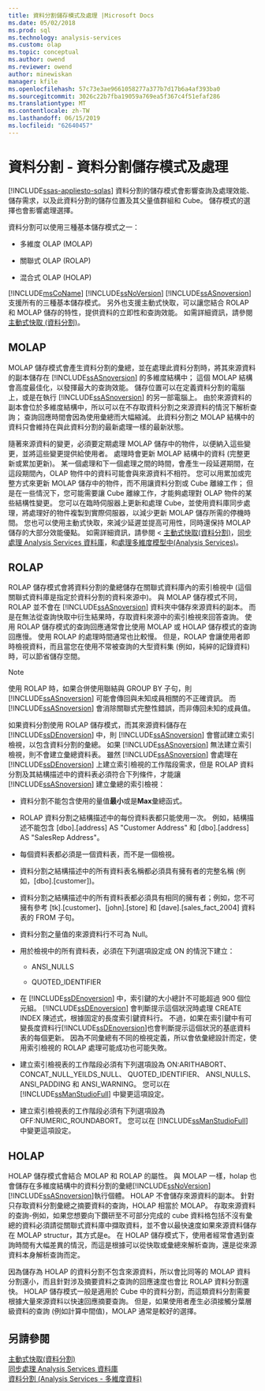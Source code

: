 ```yaml
---
title: 資料分割儲存模式及處理 |Microsoft Docs
ms.date: 05/02/2018
ms.prod: sql
ms.technology: analysis-services
ms.custom: olap
ms.topic: conceptual
ms.author: owend
ms.reviewer: owend
author: minewiskan
manager: kfile
ms.openlocfilehash: 57c73e3ae9661058277a377b7d17b6a4af393ba0
ms.sourcegitcommit: 3026c22b7fba19059a769ea5f367c4f51efaf286
ms.translationtype: MT
ms.contentlocale: zh-TW
ms.lasthandoff: 06/15/2019
ms.locfileid: "62640457"
---
```

# <a name="partitions---partition-storage-modes-and-processing"></a>資料分割 - 資料分割儲存模式及處理
[!INCLUDE[ssas-appliesto-sqlas](../../includes/ssas-appliesto-sqlas.md)]
  資料分割的儲存模式會影響查詢及處理效能、儲存需求，以及此資料分割的儲存位置及其父量值群組和 Cube。 儲存模式的選擇也會影響處理選擇。  
  
 資料分割可以使用三種基本儲存模式之一：  
  
-   多維度 OLAP (MOLAP)  
  
-   關聯式 OLAP (ROLAP)  
  
-   混合式 OLAP (HOLAP)  
  
 [!INCLUDE[msCoName](../../includes/msconame-md.md)] [!INCLUDE[ssNoVersion](../../includes/ssnoversion-md.md)] [!INCLUDE[ssASnoversion](../../includes/ssasnoversion-md.md)] 支援所有的三種基本儲存模式。 另外也支援主動式快取，可以讓您結合 ROLAP 和 MOLAP 儲存的特性，提供資料的立即性和查詢效能。 如需詳細資訊，請參閱[主動式快取 &#40;資料分割&#41;](../../analysis-services/multidimensional-models-olap-logical-cube-objects/partitions-proactive-caching.md)。  
  
## <a name="molap"></a>MOLAP  
 MOLAP 儲存模式會產生資料分割的彙總，並在處理此資料分割時，將其來源資料的副本儲存在 [!INCLUDE[ssASnoversion](../../includes/ssasnoversion-md.md)] 的多維度結構中； 這個 MOLAP 結構會高度最佳化，以發揮最大的查詢效能。 儲存位置可以在定義資料分割的電腦上，或是在執行 [!INCLUDE[ssASnoversion](../../includes/ssasnoversion-md.md)] 的另一部電腦上。 由於來源資料的副本會位於多維度結構中，所以可以在不存取資料分割之來源資料的情況下解析查詢； 查詢回應時間會因為使用彙總而大幅縮減。 此資料分割之 MOLAP 結構中的資料只會維持在與此資料分割的最新處理一樣的最新狀態。  
  
 隨著來源資料的變更，必須要定期處理 MOLAP 儲存中的物件，以便納入這些變更，並將這些變更提供給使用者。 處理時會更新 MOLAP 結構中的資料 (完整更新或累加更新)。 某一個處理和下一個處理之間的時間，會產生一段延遲期間，在這段期間內，OLAP 物件中的資料可能會與來源資料不相符。 您可以用累加或完整方式來更新 MOLAP 儲存中的物件，而不用讓資料分割或 Cube 離線工作； 但是在一些情況下，您可能需要讓 Cube 離線工作，才能夠處理對 OLAP 物件的某些結構性變更。 您可以在臨時伺服器上更新和處理 Cube，並使用資料庫同步處理，將處理好的物件複製到實際伺服器，以減少更新 MOLAP 儲存所需的停機時間。 您也可以使用主動式快取，來減少延遲並提高可用性，同時還保持 MOLAP 儲存的大部分效能優點。 如需詳細資訊，請參閱 <<c0> [ 主動式快取&#40;資料分割&#41;](../../analysis-services/multidimensional-models-olap-logical-cube-objects/partitions-proactive-caching.md)，[同步處理 Analysis Services 資料庫](../../analysis-services/multidimensional-models/synchronize-analysis-services-databases.md)，和[處理多維度模型中&#40;Analysis Services&#41;](../../analysis-services/multidimensional-models/processing-a-multidimensional-model-analysis-services.md)。</c0>  
  
## <a name="rolap"></a>ROLAP  
 ROLAP 儲存模式會將資料分割的彙總儲存在關聯式資料庫內的索引檢視中 (這個關聯式資料庫是指定於資料分割的資料來源中)。 與 MOLAP 儲存模式不同，ROLAP 並不會在 [!INCLUDE[ssASnoversion](../../includes/ssasnoversion-md.md)] 資料夾中儲存來源資料的副本。 而是在無法從查詢快取中衍生結果時，存取資料來源中的索引檢視來回答查詢。 使用 ROLAP 儲存模式的查詢回應通常會比使用 MOLAP 或 HOLAP 儲存模式的查詢回應慢。 使用 ROLAP 的處理時間通常也比較慢。 但是，ROLAP 會讓使用者即時檢視資料，而且當您在使用不常被查詢的大型資料集 (例如，純綷的記錄資料) 時，可以節省儲存空間。  
  
> [!NOTE]  
>  使用 ROLAP 時，如果合併使用聯結與 GROUP BY 子句，則 [!INCLUDE[ssASnoversion](../../includes/ssasnoversion-md.md)] 可能會傳回與未知成員相關的不正確資訊。 而 [!INCLUDE[ssASnoversion](../../includes/ssasnoversion-md.md)] 會消除關聯式完整性錯誤，而非傳回未知的成員值。  
  
 如果資料分割使用 ROLAP 儲存模式，而其來源資料儲存在 [!INCLUDE[ssDEnoversion](../../includes/ssdenoversion-md.md)] 中，則 [!INCLUDE[ssASnoversion](../../includes/ssasnoversion-md.md)] 會嘗試建立索引檢視，以包含資料分割的彙總。 如果 [!INCLUDE[ssASnoversion](../../includes/ssasnoversion-md.md)] 無法建立索引檢視，則不會建立彙總資料表。 雖然 [!INCLUDE[ssASnoversion](../../includes/ssasnoversion-md.md)] 會處理在 [!INCLUDE[ssDEnoversion](../../includes/ssdenoversion-md.md)] 上建立索引檢視的工作階段需求，但是 ROLAP 資料分割及其結構描述中的資料表必須符合下列條件，才能讓 [!INCLUDE[ssASnoversion](../../includes/ssasnoversion-md.md)] 建立彙總的索引檢視：  
  
-   資料分割不能包含使用的量值**最小**或是**Max**彙總函式。  
  
-   ROLAP 資料分割之結構描述中的每份資料表都只能使用一次。 例如，結構描述不能包含 [dbo].[address] AS "Customer Address" 和 [dbo].[address] AS "SalesRep Address"。  
  
-   每個資料表都必須是一個資料表，而不是一個檢視。  
  
-   資料分割之結構描述中的所有資料表名稱都必須具有擁有者的完整名稱 (例如，[dbo].[customer])。  
  
-   資料分割之結構描述中的所有資料表都必須具有相同的擁有者；例如，您不可擁有參考 [tk].[customer]、[john].[store] 和 [dave].[sales_fact_2004] 資料表的 FROM 子句。  
  
-   資料分割之量值的來源資料行不可為 Null。  
  
-   用於檢視中的所有資料表，必須在下列選項設定成 ON 的情況下建立：  
  
    -   ANSI_NULLS  
  
    -   QUOTED_IDENTIFIER  
  
-   在 [!INCLUDE[ssDEnoversion](../../includes/ssdenoversion-md.md)] 中，索引鍵的大小總計不可能超過 900 個位元組。 [!INCLUDE[ssDEnoversion](../../includes/ssdenoversion-md.md)] 會判斷提示這個狀況時處理 CREATE INDEX 陳述式，根據固定的長度索引鍵資料行。 不過，如果在索引鍵中有可變長度資料行[!INCLUDE[ssDEnoversion](../../includes/ssdenoversion-md.md)]也會判斷提示這個狀況的基底資料表的每個更新。 因為不同彙總有不同的檢視定義，所以會依彙總設計而定，使用索引檢視的 ROLAP 處理可能成功也可能失敗。  
  
-   建立索引檢視表的工作階段必須有下列選項設為 ON:ARITHABORT、 CONCAT_NULL_YEILDS_NULL、 QUOTED_IDENTIFIER、 ANSI_NULLS、 ANSI_PADDING 和 ANSI_WARNING。 您可以在 [!INCLUDE[ssManStudioFull](../../includes/ssmanstudiofull-md.md)] 中變更這項設定。  
  
-   建立索引檢視表的工作階段必須有下列選項設為 OFF:NUMERIC_ROUNDABORT。 您可以在 [!INCLUDE[ssManStudioFull](../../includes/ssmanstudiofull-md.md)] 中變更這項設定。  
  
## <a name="holap"></a>HOLAP  
 HOLAP 儲存模式會結合 MOLAP 和 ROLAP 的屬性。 與 MOLAP 一樣，holap 也會儲存在多維度結構中的資料分割的彙總[!INCLUDE[ssNoVersion](../../includes/ssnoversion-md.md)][!INCLUDE[ssASnoversion](../../includes/ssasnoversion-md.md)]執行個體。 HOLAP 不會儲存來源資料的副本。 針對只存取資料分割彙總之摘要資料的查詢，HOLAP 相當於 MOLAP。 存取來源資料的查詢-例如，如果您想要向下鑽研至不可部分完成的 cube 資料格包括不沒有彙總的資料必須請從關聯式資料庫中擷取資料，並不會以最快速度如果來源資料儲存在 MOLAP structur，其方式是e。 在 HOLAP 儲存模式下，使用者經常會遇到查詢時間有大幅差異的情況，而這是根據可以從快取或彙總來解析查詢，還是從來源資料本身解析查詢而定。  
  
 因為儲存為 HOLAP 的資料分割不包含來源資料，所以會比同等的 MOLAP 資料分割還小，而且針對涉及摘要資料之查詢的回應速度也會比 ROLAP 資料分割還快。 HOLAP 儲存模式一般是適用於 Cube 中的資料分割，而這類資料分割需要根據大量來源資料以快速回應摘要查詢。 但是，如果使用者產生必須接觸分葉層級資料的查詢 (例如計算中間值)，MOLAP 通常是較好的選擇。  
  
## <a name="see-also"></a>另請參閱  
 [主動式快取&#40;資料分割&#41;](../../analysis-services/multidimensional-models-olap-logical-cube-objects/partitions-proactive-caching.md)   
 [同步處理 Analysis Services 資料庫](../../analysis-services/multidimensional-models/synchronize-analysis-services-databases.md)   
 [資料分割 &#40;Analysis Services - 多維度資料&#41;](../../analysis-services/multidimensional-models-olap-logical-cube-objects/partitions-analysis-services-multidimensional-data.md)  
  
  
